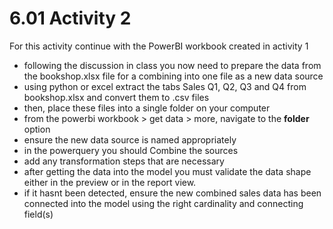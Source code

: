 # 6.01 Activity 2

For this activity continue with the PowerBI workbook created in activity 1 
- following the discussion in class you now need to prepare the data from the bookshop.xlsx file for a combining into one file as a new data source
- using python or excel extract the tabs Sales Q1, Q2, Q3 and Q4 from bookshop.xlsx and convert them to .csv files
- then, place these files into a single folder on your computer 
- from the powerbi workbook > get data > more, navigate to the **folder** option 
- ensure the new data source is named appropriately 
- in the powerquery you should Combine the sources
- add any transformation steps that are necessary
- after getting the data into the model you must validate the data shape either in the preview or in the report view. 
- if it hasnt been detected, ensure the new combined sales data has been connected into the model using the right cardinality and connecting field(s) 
